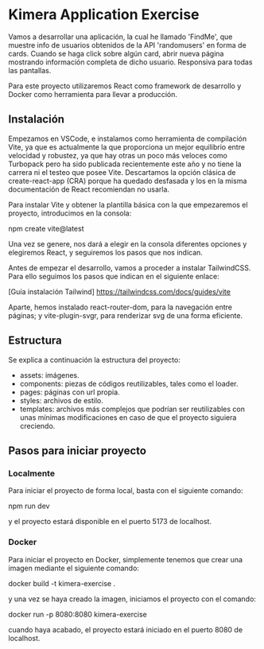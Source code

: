 # Kimera Application Exercise

Vamos a desarrollar una aplicación, la cual he llamado 'FindMe', que muestre info de usuarios obtenidos de la API 'randomusers' en forma de cards. Cuando se haga click sobre algún card, abrir nueva página mostrando información completa de dicho usuario. Responsiva para todas las pantallas.

Para este proyecto utilizaremos React como framework de desarrollo y Docker como herramienta para llevar a producción.

## Instalación

Empezamos en VSCode, e instalamos como herramienta de compilación Vite, ya que es actualmente la que proporciona un mejor equilibrio entre velocidad y robustez, ya que hay otras un poco más veloces como Turbopack pero ha sido publicada recientemente este año y no tiene la carrera ni el testeo que posee Vite. Descartamos la opción clásica de create-react-app (CRA) porque ha quedado desfasada y los en la misma documentación de React recomiendan no usarla.

Para instalar Vite y obtener la plantilla básica con la que empezaremos el proyecto, introducimos en la consola:

npm create vite@latest

Una vez se genere, nos dará a elegir en la consola diferentes opciones y elegiremos React, y seguiremos los pasos que nos indican.

Antes de empezar el desarrollo, vamos a proceder a instalar TailwindCSS. Para ello seguimos los pasos que indican en el siguiente enlace:

[Guía instalación Tailwind] https://tailwindcss.com/docs/guides/vite

Aparte, hemos instalado react-router-dom, para la navegación entre páginas; y vite-plugin-svgr, para renderizar svg de una forma eficiente.

## Estructura

Se explica a continuación la estructura del proyecto:
  - assets: imágenes.
  - components: piezas de códigos reutilizables, tales como el loader.
  - pages: páginas con url propia.
  - styles: archivos de estilo.
  - templates: archivos más complejos que podrían ser reutilizables con unas mínimas modificaciones en caso de que el proyecto siguiera creciendo.


## Pasos para iniciar proyecto

 ### Localmente

 Para iniciar el proyecto de forma local, basta con el siguiente comando:

 npm run dev

 y el proyecto estará disponible en el puerto 5173 de localhost.

 ### Docker

Para iniciar el proyecto en Docker, simplemente tenemos que crear una imagen mediante el siguiente comando:

docker build -t kimera-exercise .

y una vez se haya creado la imagen, iniciamos el proyecto con el comando:

docker run -p 8080:8080 kimera-exercise

cuando haya acabado, el proyecto estará iniciado en el puerto 8080 de localhost.
 






